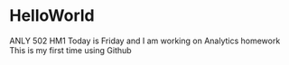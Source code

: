 # HelloWorld
ANLY 502 HM1 
Today is Friday and I am working on Analytics homework
This is my first time using Github
